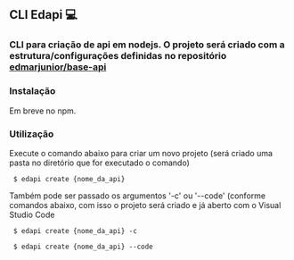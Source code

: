 ## CLI Edapi :computer:

### CLI para criação de api em nodejs. O projeto será criado com a estrutura/configurações definidas no repositório [edmarjunior/base-api](https://github.com/edmarjunior/base-api)

### Instalação
Em breve no npm.

### Utilização
Execute o comando abaixo para criar um novo projeto (será criado uma pasta no diretório que for executado o comando)
```
 $ edapi create {nome_da_api}
```
Também pode ser passado os argumentos '-c' ou '--code' (conforme comandos abaixo, com isso o projeto será criado e já aberto com o Visual Studio Code
```
 $ edapi create {nome_da_api} -c
```
```
 $ edapi create {nome_da_api} --code
```
